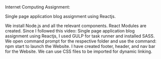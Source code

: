 Internet Computing Assignment: 

Single page application blog assignment using Reactjs.

We install Node.js and all the relevant components. React Modules are created.
Since I followed this video: Single page application blog assignment using Reactjs, I used GULP for task runner and installed SASS.
We open command prompt for the respective folder and use the command: npm start to launch the Website.
I  have created footer, header, and nav bar for the Website.
We can use CSS files to be imported for dynamic linking.

